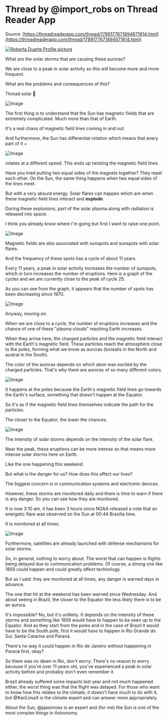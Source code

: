 # Thread by @import\_robs on Thread Reader App

Source: [https://threadreaderapp.com/thread/1789177671894671814.html](https://threadreaderapp.com/thread/1789177671894671814.html)

[![Roberta Duarte Profile picture](https://pbs.twimg.com/profile_images/1755861993301360640/YW62GAi9_bigger.jpg)](https://threadreaderapp.com/user/import_robs)

 

What are the solar storms that are causing these auroras?

We are close to a peak in solar activity so this will become more and more frequent.

What are the problems and consequences of this?

Thread solar 🌄

![Image](https://pbs.twimg.com/media/GNRpT6CWwAAmQ4_.jpg)

 

The first thing is to understand that the Sun has magnetic fields that are extremely complicated. Much more than that of Earth.

It's a real chaos of magnetic field lines coming in and out.

And furthermore, the Sun has differential rotation which means that every part of it +

![Image](https://pbs.twimg.com/media/GNRpoiFWYAAGmbp.jpg)

 

rotates at a different speed. This ends up twisting the magnetic field lines.

Have you tried putting two equal sides of the magnets together? They repel each other. On the Sun, the same thing happens when two equal sides of the lines meet.

But with a very absurd energy.
Solar flares can happen which are when these magnetic field lines interact and **explode**.

During these explosions, part of the solar plasma along with radiation is released into space.

I think you already know where I'm going but first I want to raise one point.

![Image](https://pbs.twimg.com/media/GNRqrBgXwAEIbmM.png)

 

Magnetic fields are also associated with sunspots and sunspots with solar flares.

And the frequency of these spots has a cycle of about 11 years.

Every 11 years, a peak in solar activity increases the number of sunspots, which in turn increases the number of eruptions.
Here is a graph of the cycles and we are currently close to the peak of cycle 25.

As you can see from the graph, it appears that the number of spots has been decreasing since 1970.

![Image](https://pbs.twimg.com/media/GNRrbNmWgAA4JkN.jpg)

 

Anyway, moving on.

When we are close to a cycle, the number of eruptions increases and the chance of one of these "plasma clouds" reaching Earth increases.

When they arrive here, the charged particles and the magnetic field interact with the Earth's magnetic field.
These particles reach the atmosphere close to the poles, forming what we know as auroras (borealis in the North and austral in the South).

The color of the auroras depends on which atom was excited by the charged particles. That's why there are auroras of so many different colors.

![Image](https://pbs.twimg.com/media/GNRsXCiWwAAlvLT.jpg)

 

It happens at the poles because the Earth's magnetic field lines go towards the Earth's surface, something that doesn't happen at the Equator.

So it's as if the magnetic field lines themselves indicate the path for the particles.

The closer to the Equator, the lower the chances.

![Image](https://pbs.twimg.com/media/GNRsnQLXUAA4Llt.png)

 

The intensity of solar storms depends on the intensity of the solar flare.

Near the peak, these eruptions can be more intense so that means more intense solar storms here on Earth.

Like the one happening this weekend.

But what is the danger for us? How does this affect our lives?

The biggest concern is in communication systems and electronic devices.

However, these storms are monitored daily and there is time to warn if there is any danger.
So you can see how they are monitored.

It is now 3:10 am, it has been 3 hours since NOAA released a note that an energetic flare was observed on the Sun at 00:44 Brasília time.

It is monitored at all times.

![Image](https://pbs.twimg.com/media/GNRuKIhXkAAj6rA.jpg)

 

Furthermore, satellites are already launched with defense mechanisms for solar storms.

So, in general, nothing to worry about. The worst that can happen is flights being delayed due to communication problems.
Of course, a strong one like 1859 could happen and could greatly affect technology.

But as I said: they are monitored at all times, any danger is warned days in advance.

The one that hit at the weekend has been warned since Wednesday.
And about seeing in Brazil, the closer to the Equator the less likely there is to be an aurora.

It's impossible? No, but it's unlikely. It depends on the intensity of these storms and something like 1859 would have to happen to be seen up to the Equator.
And as they start from the poles and in the case of Brazil it would have to be the South pole, first it would have to happen in Rio Grande do Sul, Santa Catarina and Paraná.

There's no way it could happen in Rio de Janeiro without happening in Paraná first, okay?

So there was no dawn in Rio, don't worry.
There's no reason to worry because if you're over 11 years old, you've experienced a peak in solar activity before and probably don't even remember it.

Brazil already suffered some impacts last year and not much happened either, the worst thing was that the flight was delayed.
For those who want to know how this relates to the climate, it doesn't have much to do with it, but @KariLimaX is the climate expert and can answer more appropriately.

About the Sun, @pjasimoes is an expert and (for me) the Sun is one of the most complex things in Astronomy.
 

　
